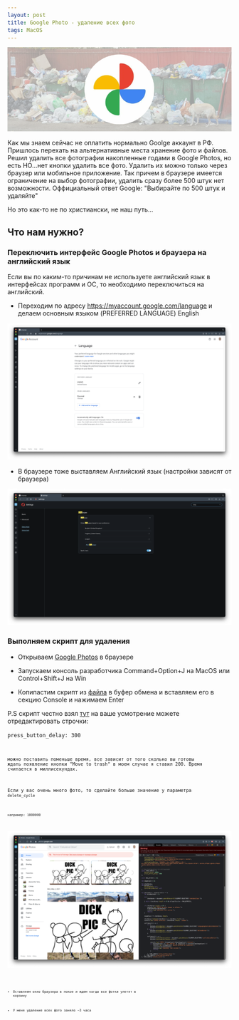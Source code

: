 ```yaml
---
layout: post
title: Google Photo - удаление всех фото
tags: MacOS
---
```

![](https://raw.githubusercontent.com/tatarinovms/tatarinovms.github.io/master/images/posts/GP/logo.png)


Как мы знаем сейчас не оплатить нормально Goolge аккаунт в РФ. Пришлось перехать на альтернативные места хранение фото и файлов. Решил удалить все фотографии накопленные годами в Google Photos, но есть НО...нет кнопки удалить все фото.
Удалить их можно только через браузер или мобильное приложение. Так причем в браузере имеется ограничение на выбор фотографии, удалить сразу более 500 штук нет возможности. Оффициальный ответ Google: "Выбирайте по 500 штук и удаляйте"

Но это как-то не по христиански, не наш путь...

## Что нам нужно?

### Переключить интерфейс Google Photos и браузера на английский язык

Если вы по каким-то причинам не используете английский язык в интерфейсах программ и ОС, то необходимо переключиться на английский.

- Переходим по адресу https://myaccount.google.com/language и делаем основным языком (PREFERRED LANGUAGE) English

![](https://raw.githubusercontent.com/tatarinovms/tatarinovms.github.io/master/images/posts/GP/lang.png)

- В браузере тоже выставляем Английский язык (настройки зависят от браузера) 

![](https://raw.githubusercontent.com/tatarinovms/tatarinovms.github.io/master/images/posts/GP/lang2.png)

### Выполняем скрипт для удаления

- Открываем [Google Photos](https://photos.google.com) в браузере

- Запускаем консоль разработчика Command+Option+J на MacOS или Control+Shift+J на Win

- Копипастим скрипт из [файла](https://raw.githubusercontent.com/tatarinovms/tatarinovms.github.io/master/images/posts/GP/script.txt) в буфер обмена и вставляем его в секцию Console и нажимаем Enter

P.S скрипт честно взял [тут](https://github.com/mrishab/google-photos-delete-tool/blob/master/delete_photos.js) на ваше усмотрение можете отредактировать строчки:

<code>press_button_delay: 300 <code> 

можно поставить поменьше время, все зависит от того сколько вы готовы ждать появление кнопки "Move to trash" в моем случае я ставил 200. Время считается в миллисекундах. 

Если у вас очень много фото, то сделайте больше значение у параметра 
<code>delete_cycle<code> 

например: 1000000


![](https://raw.githubusercontent.com/tatarinovms/tatarinovms.github.io/master/images/posts/GP/script.png)

- Оставляем окно браузера в покое и ждем когда все фотки улетят в корзину

- У меня удаление всех фото заняло ~3 часа

